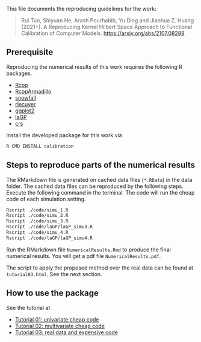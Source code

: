 
This file documents the reproducing guidelines for the work:

> Rui Tuo, Shiyuan He, Arash Pourhabib, Yu Ding and Jianhua Z. Huang (2021+). A Reproducing Kernel Hilbert Space Approach to Functional Calibration of Computer Models. <https://arxiv.org/abs/2107.08288>

## Prerequisite


Reproducing the numerical results of this work requires the following R packages. 

- [Rcpp](https://cran.r-project.org/web/packages/Rcpp/index.html)
- [RcppArmadillo](https://cran.r-project.org/web/packages/RcppArmadillo/index.html)
- [snowfall](https://cran.r-project.org/web/packages/snowfall/index.html)
- [rlecuyer](https://cran.r-project.org/web/packages/rlecuyer/index.html)
- [ggplot2](https://cran.r-project.org/web/packages/ggplot2/index.html)
- [laGP](https://CRAN.R-project.org/package=laGP)
- [crs](https://CRAN.R-project.org/package=crs)

Install the developed package for this work via

```bash
R CMD INSTALL calibration
```


## Steps to reproduce parts of the numerical results


The RMarkdown file is generated on cached data files (`*.RData`) in the data folder. The cached data files can be reproduced by the following steps. Execute the following command in the terminal. The code will run the cheap code of each simulation setting. 

```bash
Rscript ./code/simu_1.R
Rscript ./code/simu_2.R
Rscript ./code/simu_3.R
Rscript ./code/laGP/laGP_simu3.R
Rscript ./code/simu_4.R
Rscript ./code/laGP/laGP_simu4.R
```

Run the RMarkdown file `NumericalResults.Rmd` to produce the final numerical results. You will get a pdf file `NumericalResults.pdf`.

The script to apply the proposed method over the real data can be found at `tutorial03.html`. See the next section.


## How to use the package

See the tutorial at

- [Tutorial 01: univariate cheap code](https://htmlpreview.github.io/?https://github.com/shiyuanhe/calibration/blob/master/tutorial01.html)
- [Tutorial 02: multivariate cheap code](https://htmlpreview.github.io/?https://github.com/shiyuanhe/calibration/blob/master/tutorial02.html)
- [Tutorial 03: real data and expensive code](https://htmlpreview.github.io/?https://github.com/shiyuanhe/calibration/blob/master/tutorial03.html)
